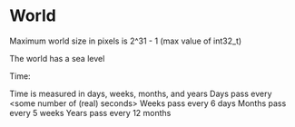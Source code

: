 # World

Maximum world size in pixels is 2^31 - 1 (max value of int32_t)

The world has a sea level

Time:

Time is measured in days, weeks, months, and years
Days pass every <some number of (real) seconds>
Weeks pass every 6 days
Months pass every 5 weeks
Years pass every 12 months
